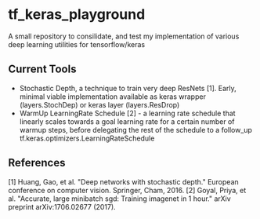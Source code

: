 # tf_keras_playground

A small repository to consilidate, and test my implementation of various deep learning utilities for tensorflow/keras

## Current Tools
 - Stochastic Depth, a technique to train very deep ResNets [1]. Early, minimal viable implementation available as keras wrapper (layers.StochDep) or keras layer (layers.ResDrop)
 - WarmUp LearningRate Schedule [2] - a learning rate schedule that linearly scales towards a goal learning rate for a certain number of warmup steps, before delegating the rest of the schedule to a follow_up tf.keras.optimizers.LearningRateSchedule

## References
[1] Huang, Gao, et al. "Deep networks with stochastic depth." European conference on computer vision. Springer, Cham, 2016.
[2] Goyal, Priya, et al. "Accurate, large minibatch sgd: Training imagenet in 1 hour." arXiv preprint arXiv:1706.02677 (2017).
